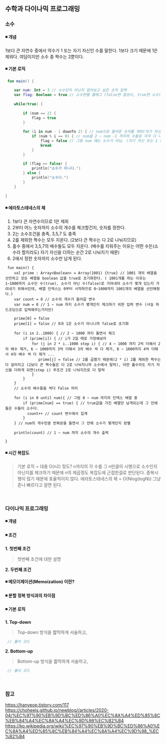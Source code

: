 ## 수학과 다이나믹 프로그래밍

### 소수
#### ◾ 개념
1보다 큰 자연수 중에서 약수가 1 또는 자기 자신인 수를 말한다. 1보다 크기 때문에 1은 제외다. 여담이지만 소수 중 짝수는 2뿐이다.

#### ◾ 기본 로직

```Kotlin
 fun main() {
    
    var num: Int = 3 // 소수인지 아닌지 알아보고 싶은 숫자 입력
    var flag: Boolean = true // 소수판별 플래그 (false면 합성수, true면 소수)
    
    while(true) {
        
        if (num == 2) {
            flag = true
        }
        
        for (i in num - 1 downTo 2) { // num으로 들어온 숫자를 제외(자기 자신 제외)하고 1씩 감소해서 2까지 모든 수로
            if (num % i == 0) { // num을 2 ~ num -1 까지의 수들로 각각 다 나눠봤을 때 '하나라도' 나눠 떨어지는 수가 걸린다?
                flag = false // 그럼 num 얘는 소수가 아님. (자기 자신 또는 1 말고는 그 어떤 수로도 나눠 떨어지면 안되기 때문)
                break
            }
        }
        
        if (flag == false) {
            println("소수가 아니다.")
        } else {
            println("소수다.")
        }
    }
    
}
```

#### ◾ 에라토스테네스의 체

1. 1보다 큰 자연수이므로 1은 제외
2. 2부터 어느 숫자까지 소수의 개수를 체크할건지, 숫자를 정한다.
3. 2는 소수조건을 충족, 3,5,7 도 충족
4. 2를 제외한 짝수는 모두 지운다. (2보다 큰 짝수는 다 2로 나눠지므로)
5. 홀수 중에서 3,5,7의 배수들도 모두 지운다. (배수를 지워주는 이유는 어떤 수든(소수라 할지라도) 자기 자신을 더하는 순간 2로 나눠지기 때문)
6. 2에서 정한 숫자까지 소수만 남게 된다.

```Koltin
 fun main() {
    val prime : Array<Boolean> = Array(1001) {true} // 1001 개의 배열을 선언하고 모든 배열을 boolean 값을 true로 초기화한다. ( 1001개를 하는 이유는 1~1000까지 소수인 수(true), 소수가 아닌 수(false)로 가려내어 소수가 몇개 있는지 가려내기 위해서인데, 배열 인덱스는 0부터 시작하므로 0~1000까지 1001개의 배열을 선언해줬다.)
    var count = 0 // 소수의 개수가 들어갈 변수
    var num = 0 // 1 ~ num 까지 소수가 몇개인지 체크하기 위한 입력 변수 (사실 하드코딩으로 입력해주는거지만)
    
    prime[0] = false
    prime[1] = false // 0과 1은 소수가 아니니까 false로 초기화

    for (i in 2..1000) { // 2 ~ 1000 까지 돌면서 체크
        if (prime[i]) { // i가 2일 때로 가정해보자
            for (j in 2 * i..1000 step i) { // 4 ~ 1000 까지 2씩 더해서 2의 배수 제거, 6 ~ 1000까지 3씩 더해서 3의 배수 싹 다 제거, 8 ~ 1000까지 4씩 더해서 4의 배수 싹 다 제거 ... 
               prime[j] = false // 2를 곱했기 때문에(2 * i) 2를 제외한 짝수는 다 걸러지고 (2보다 큰 짝수들은 다 2로 나눠지니까 소수에서 탈락), 어떤 홀수라도 자기 자신을 더하게 되면(step i) 무조건 2로 나눠지므로 다 탈락
            }
        }
    }
    // 소수의 배수들을 싹다 false 처리

    for (i in 0 until num){ // 그럼 0 ~ num 까지의 인덱스 배열 중
        if (prime[num] == true) { // true값을 가진 배열만 남게되는데 그 안에 들은 수들이 소수다.
          count++ // count 변수에서 집계
        }
    } // num의 개수만큼 반복문을 돌면서 그 안에 소수가 몇개인지 판별

    println(count) // 1 ~ num 까지 소수의 개수 출력

}
```

#### ◾ 시간 복잡도
> 기본 로직 = 대충 O(n2) 정도? n까지의 각 수를 그 n만큼의 시행으로 소수인지 아닌지를 체크하기 때문에 n의 제곱정도 복잡도에 근접한걸로 판단된다. 중복시행이 많기 때문에 효율적이지 않다.
> 에라토스테네스의 체 = O(Nlog(logN)) 그냥 존나 빠르다고 알면 된다.

</br>

### 다이나믹 프로그래밍
#### ◾ 개념

#### ◾ 조건  
**1. 첫번째 조건**  
> 첫번째 조건에 대한 설명  

**2. 두번째 조건**  

#### ◾ 메모이제이션(Memoization) 이란?

#### ◾ 분할 정복 방식과의 차이점

#### ◾ 기본 로직
**1. Top-down**  
> Top-down 방식을 짧막하게 서술하고,  
```java
 // 풀이 코드
```

**2. Bottom-up**  
> Bottom-up 방식을 짧막하게 서술하고,  
```java
 // 풀이 코드
```

</br>

### 참고
https://hanyeop.tistory.com/117
https://choheeis.github.io/newblog//articles/2020-04/%EC%97%90%EB%9D%BC%ED%86%A0%EC%8A%A4%ED%85%8C%EB%84%A4%EC%8A%A4%EC%9D%98%EC%B2%B4
https://ko.wikipedia.org/wiki/%EC%97%90%EB%9D%BC%ED%86%A0%EC%8A%A4%ED%85%8C%EB%84%A4%EC%8A%A4%EC%9D%98_%EC%B2%B4


